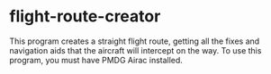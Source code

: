# flight-route-creator
This program creates a straight flight route, getting all the fixes and navigation aids that the aircraft will intercept on the way. To use this program, you must have PMDG Airac installed.


